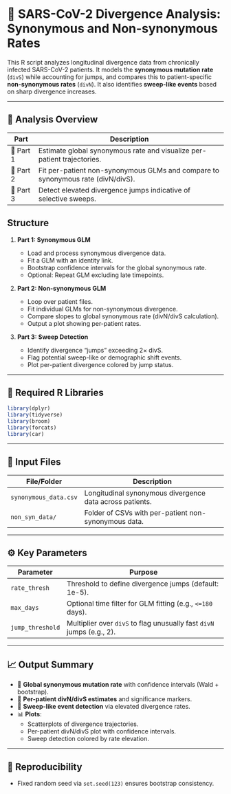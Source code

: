# 🧬 SARS-CoV-2 Divergence Analysis: Synonymous and Non-synonymous Rates

This R script analyzes longitudinal divergence data from chronically infected SARS-CoV-2 patients. It models the **synonymous mutation rate** (`divS`) while accounting for jumps, and compares this to patient-specific **non-synonymous rates** (`divN`). It also identifies **sweep-like events** based on sharp divergence increases.

---

## 🧠 Analysis Overview

| Part         | Description                                                                      |
|--------------|----------------------------------------------------------------------------------|
| 🔹 Part 1     | Estimate global synonymous rate and visualize per-patient trajectories.         |
| 🔹 Part 2     | Fit per-patient non-synonymous GLMs and compare to synonymous rate (divN/divS). |
| 🔹 Part 3     | Detect elevated divergence jumps indicative of selective sweeps.                |

## Structure

1. **Part 1: Synonymous GLM**
   - Load and process synonymous divergence data.
   - Fit a GLM with an identity link.
   - Bootstrap confidence intervals for the global synonymous rate.
   - Optional: Repeat GLM excluding late timepoints.

2. **Part 2: Non-synonymous GLM**
   - Loop over patient files.
   - Fit individual GLMs for non-synonymous divergence.
   - Compare slopes to global synonymous rate (divN/divS calculation).
   - Output a plot showing per-patient rates.

3. **Part 3: Sweep Detection**
   - Identify divergence “jumps” exceeding 2× divS.
   - Flag potential sweep-like or demographic shift events.
   - Plot per-patient divergence colored by jump status.
---

## 🔧 Required R Libraries

```r
library(dplyr)
library(tidyverse)
library(broom)
library(forcats)
library(car)
```

---

## 📂 Input Files

| File/Folder               | Description                                                 |
|--------------------------|-------------------------------------------------------------|
| `synonymous_data.csv`     | Longitudinal synonymous divergence data across patients.    |
| `non_syn_data/`           | Folder of CSVs with per-patient non-synonymous data.        |

---

## ⚙️ Key Parameters

| Parameter       | Purpose                                                               |
|----------------|-----------------------------------------------------------------------|
| `rate_thresh`   | Threshold to define divergence jumps (default: 1e-5).                |
| `max_days`      | Optional time filter for GLM fitting (e.g., `<=180` days).           |
| `jump_threshold`| Multiplier over `divS` to flag unusually fast `divN` jumps (e.g., 2).|

---

## 📈 Output Summary

- 🧮 **Global synonymous mutation rate** with confidence intervals (Wald + bootstrap).
- 🧪 **Per-patient divN/divS estimates** and significance markers.
- 🚩 **Sweep-like event detection** via elevated divergence rates.
- 📊 **Plots**:
  - Scatterplots of divergence trajectories.
  - Per-patient divN/divS plot with confidence intervals.
  - Sweep detection colored by rate elevation.

---

## 🧪 Reproducibility

- Fixed random seed via `set.seed(123)` ensures bootstrap consistency.

